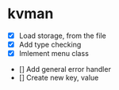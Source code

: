 # kvman

- [X]   Load storage, from the file
- [X]   Add type checking
- [X]   Imlement menu class
- []    Add general error handler    
- []    Create new key, value